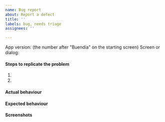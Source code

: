 ```yaml
---
name: Bug report
about: Report a defect
title: ''
labels: bug, needs triage
assignees: ''

---
```


App version: (the number after "Buendia" on the starting screen)
Screen or dialog:

#### Steps to replicate the problem

<!-- Describe a precise sequence of operations that reliably triggers the problem. -->

1.
2.

#### Actual behaviour

#### Expected behaviour

#### Screenshots <!-- optional -->
